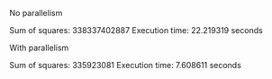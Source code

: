 

No parallelism


Sum of squares: 338337402887
Execution time: 22.219319 seconds



With parallelism

Sum of squares: 335923081
Execution time: 7.608611 seconds